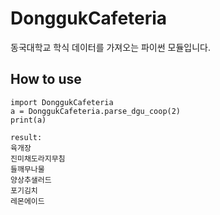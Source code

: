 # DonggukCafeteria
동국대학교 학식 데이터를 가져오는 파이썬 모듈입니다.

## How to use
    import DonggukCafeteria
    a = DonggukCafeteria.parse_dgu_coop(2)
    print(a)

    result:
    육개장
    진미채도라지무침
    들깨무나물
    양상추샐러드
    포기김치
    레몬에이드
